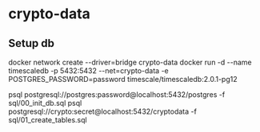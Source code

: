 # crypto-data



## Setup db

docker network create --driver=bridge crypto-data
docker run -d --name timescaledb -p 5432:5432 --net=crypto-data -e POSTGRES_PASSWORD=password timescale/timescaledb:2.0.1-pg12

psql postgresql://postgres:password@localhost:5432/postgres -f sql/00_init_db.sql
psql postgresql://crypto:secret@localhost:5432/cryptodata -f sql/01_create_tables.sql
